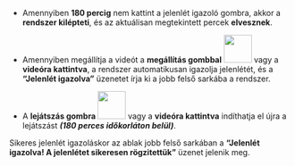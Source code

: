 * Amennyiben **180 percig** nem kattint a jelenlét igazoló gombra, akkor a **rendszer kilépteti**, és az aktuálisan megtekintett percek **elvesznek**.

* Amennyiben megállítja a videót a **megállítás gombbal** <img src="https://github.com/user-attachments/assets/537f2ec9-1a2b-4229-9bc3-d832ce923619" width="50"> vagy a **videóra kattintva**, a rendszer automatikusan igazolja jelenlétét, és a **“Jelenlét igazolva”** üzenetet írja ki a jobb felső sarkába a rendszer.

* A **lejátszás gombra** <img src="https://github.com/user-attachments/assets/41b03823-aaee-4b8a-bea2-295df87921c8" width="50">  vagy a **videóra kattintva** indíthatja el újra a lejátszást ***(180 perces időkorláton belül)***.

 Sikeres jelenlét igazoláskor az ablak jobb felső sarkában a **“Jelenlét igazolva! A jelenlétet sikeresen rögzitettük”** üzenet jelenik meg. 
